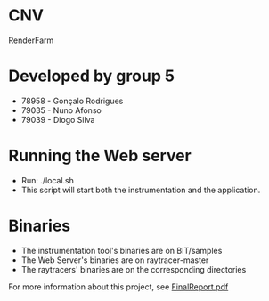 # CNV
RenderFarm

# Developed by group 5
* 78958 - Gonçalo Rodrigues
* 79035 - Nuno Afonso
* 79039 - Diogo Silva

# Running the Web server
* Run: ./local.sh
* This script will start both the instrumentation and the application.

# Binaries
* The instrumentation tool's binaries are on BIT/samples
* The Web Server's binaries are on raytracer-master
* The raytracers' binaries are on the corresponding directories

For more information about this project, see [FinalReport.pdf](./FinalReport.pdf)
